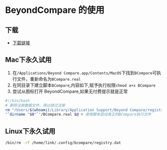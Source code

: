 # BeyondCompare 的使用

## 下载

- [下载链接](https://www.scootersoftware.com/download.php)

## Mac下永久试用

1. 在`/Applications/Beyond Compare.app/Contents/MacOS`下找到`BCompare`可执行文件，重新命名为`BCompare.real`
1. 在同目录下建立脚本`BCompare`,内容如下,赋予执行权限`chmod a+x BCompare`
1. 尝试从图标打开 BeyondCompare,如果无付费提示就是正常

```bash
#!/bin/bash
# 删除注册数据文件，用以绕过注册
rm "/Users/$(whoami)/Library/Application Support/Beyond Compare/registry.dat"
"`dirname "$0"`"/BCompare.real $@ # 使用脚本启动真正的BCompare执行文件
```

## Linux下永久试用

```bash
/bin/rm -rf /home/link/.config/bcompare/registry.dat
```
